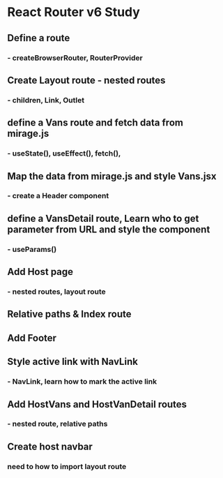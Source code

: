 # React Router v6 Study

## Define a route

### - createBrowserRouter, RouterProvider

## Create Layout route - nested routes

### - children, Link, Outlet

## define a Vans route and fetch data from mirage.js

### - useState(), useEffect(), fetch(),

## Map the data from mirage.js and style Vans.jsx

### - create a Header component

## define a VansDetail route, Learn who to get parameter from URL and style the component

### - useParams()

## Add Host page

### - nested routes, layout route

## Relative paths & Index route

## Add Footer

## Style active link with NavLink

### - NavLink, learn how to mark the active link 

## Add HostVans and HostVanDetail routes 
### - nested route, relative paths 

## Create host navbar 
### need to how to import layout route 


